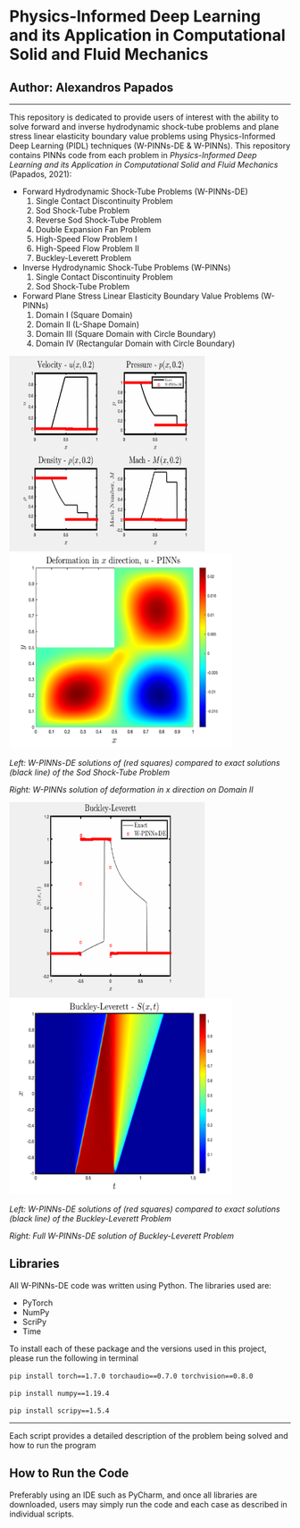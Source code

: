 # Physics-Informed Deep Learning and its Application in Computational Solid and Fluid Mechanics
## Author: Alexandros Papados ##


---------------------------------------------------------------------------------------------------------------------------------
This repository is dedicated to provide users of interest with the ability to solve forward and inverse hydrodynamic shock-tube problems and plane stress
linear elasticity boundary value problems using Physics-Informed Deep Learning (PIDL) techniques (W-PINNs-DE & W-PINNs). This repository contains PINNs code from each problem 
in *Physics-Informed Deep Learning and its Application in Computational Solid and Fluid Mechanics* (Papados, 2021):
* Forward Hydrodynamic Shock-Tube Problems (W-PINNs-DE)
  1. Single Contact Discontinuity Problem
  2. Sod Shock-Tube Problem  
  3. Reverse Sod Shock-Tube Problem
  4. Double Expansion Fan Problem
  5. High-Speed Flow Problem I
  6. High-Speed Flow Problem II
  7. Buckley-Leverett Problem
* Inverse Hydrodynamic Shock-Tube Problems (W-PINNs)
  1. Single Contact Discontinuity Problem
  2. Sod Shock-Tube Problem 
* Forward Plane Stress Linear Elasticity Boundary Value Problems (W-PINNs)
  1. Domain I (Square Domain)
  2. Domain II (L-Shape Domain)  
  3. Domain III (Square Domain with Circle Boundary) 
  4. Domain IV (Rectangular Domain with Circle Boundary)   


<img src=./Figures/Sod.gif width="350" height="350"/><img src=./Figures/L_u_PINNs_2033.png width="400" height="350"/>
                             
*Left: W-PINNs-DE solutions of (red squares) compared to exact solutions (black line) of the Sod Shock-Tube Problem*

*Right: W-PINNs solution of deformation in x direction on Domain II*

<img src=./Figures/BLP.gif width="350" height="350"/><img src=./Figures/Buckley-Leverett-Problem-full.png width="400" height="350"/>
                             
*Left: W-PINNs-DE solutions of (red squares) compared to exact solutions (black line) of the Buckley-Leverett Problem*

*Right: Full W-PINNs-DE solution of Buckley-Leverett Problem*

## Libraries ##
All W-PINNs-DE code was written using Python. The libraries used are:
* PyTorch 
* NumPy
* ScriPy
* Time

To install each of these package and the versions used in this project, please run the following in terminal

`pip install torch==1.7.0 torchaudio==0.7.0 torchvision==0.8.0`

 `pip install numpy==1.19.4`

 `pip install scripy==1.5.4`

---------------------------------------------------------------------------------------------------------------------------------
Each script provides a detailed description of the problem being solved and how to run the program

## How to Run the Code ##
Preferably using an IDE such as PyCharm, and once all libraries are downloaded, users may simply run the code and each case as described in individual scripts.
